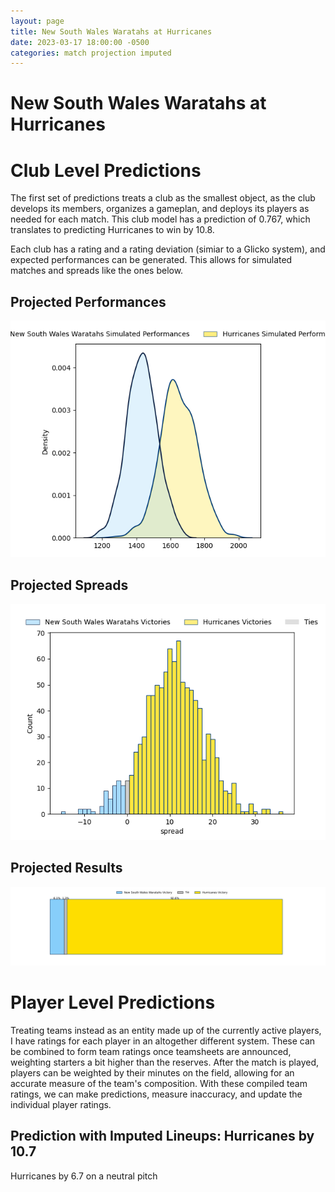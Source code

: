 ```yaml
---  
layout: page  
title: New South Wales Waratahs at Hurricanes  
date: 2023-03-17 18:00:00 -0500  
categories: match projection imputed  
---
```

# New South Wales Waratahs at Hurricanes

# Club Level Predictions


The first set of predictions treats a club as the smallest object, as the club develops its members, organizes a gameplan, and deploys its players as needed for each match. This club model has a prediction of 0.767, which translates to predicting Hurricanes to win by 10.8.

Each club has a rating and a rating deviation (simiar to a Glicko system), and expected performances can be generated. This allows for simulated matches and spreads like the ones below.
## Projected Performances


![Projected Performances](plots/performances_2023-03-17-Hurricanes-NewSouthWalesWaratahs.png)
## Projected Spreads


![Projected Spreads](plots/spreads_2023-03-17-Hurricanes-NewSouthWalesWaratahs.png)
## Projected Results


![Projected Results](plots/resultbar_2023-03-17-Hurricanes-NewSouthWalesWaratahs.png)
# Player Level Predictions


Treating teams instead as an entity made up of the currently active players, I have ratings for each player in an altogether different system. These can be combined to form team ratings once teamsheets are announced, weighting starters a bit higher than the reserves. After the match is played, players can be weighted by their minutes on the field, allowing for an accurate measure of the team's composition. With these compiled team ratings, we can make predictions, measure inaccuracy, and update the individual player ratings.
## Prediction with Imputed Lineups: Hurricanes by 10.7


Hurricanes by 6.7 on a neutral pitch

